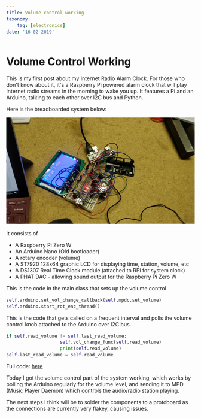 ```yaml
---
title: Volume control working
taxonomy:
    tag: [electronics]
date: '16-02-2019'
---
```

# Volume Control Working

This is my first post about my Internet Radio Alarm Clock. For those who don't know about it, it's a Raspberry Pi powered alarm clock that will play Internet radio streams in the morning to wake you up. It features a Pi and an Arduino, talking to each other over I2C bus and Python.

Here is the breadboarded system below:

![](showing%20current%20station.jpg)

It consists of
* A Raspberry Pi Zero W
* An Arduino Nano (Old bootloader)
* A rotary encoder (volume)
* A ST7920 128x64 graphic LCD for displaying time, station, volume, etc
* A DS1307 Real Time Clock module (attached to RPi for system clock)
* A PHAT DAC - allowing sound output for the Raspberry Pi Zero W

This is the code in the main class that sets up the volume control

```Python
self.arduino.set_vol_change_callback(self.mpdc.set_volume)
self.arduino.start_rot_enc_thread()
```
This is the code that gets called on a frequent interval and polls the volume control knob attached to the Arduino over I2C bus.

```Python
if self.read_volume != self.last_read_volume:
                    self.vol_change_func(self.read_volume)
                    print(self.read_volume)
self.last_read_volume = self.read_volume
```
Full code:
[here](https://github.com/l33tllama/NetRadioAlarmClockPi/blob/master/alarm_clock.py)

Today I got the volume control part of the system working, which works by polling the Arduino regularly for the volume level, and sending it to MPD (Music Player Daemon) which controls the audio/radio station playing.

The next steps I think will be to solder the components to a protoboard as the connections are currently very flakey, causing issues.
